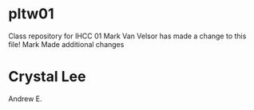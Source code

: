 # pltw01
Class repository for IHCC 01
Mark Van Velsor has made a change to this file!
Mark Made additional changes

Crystal Lee
=======
Andrew E.

